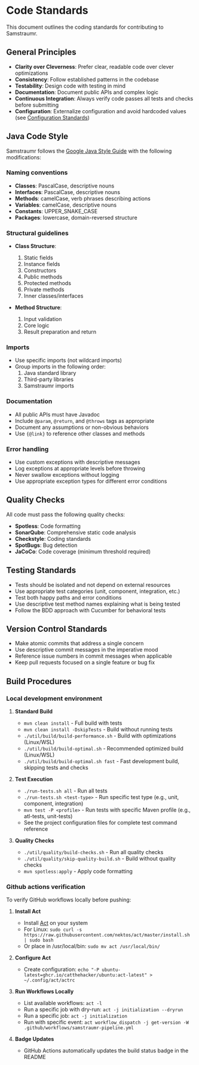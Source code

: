 # Code Standards

This document outlines the coding standards for contributing to Samstraumr.

## General Principles

- **Clarity over Cleverness**: Prefer clear, readable code over clever optimizations
- **Consistency**: Follow established patterns in the codebase
- **Testability**: Design code with testing in mind
- **Documentation**: Document public APIs and complex logic
- **Continuous Integration**: Always verify code passes all tests and checks before submitting
- **Configuration**: Externalize configuration and avoid hardcoded values (see [Configuration Standards](configuration-standards.md))

## Java Code Style

Samstraumr follows the [Google Java Style Guide](https://google.github.io/styleguide/javaguide.html) with the following modifications:

### Naming conventions

- **Classes**: PascalCase, descriptive nouns
- **Interfaces**: PascalCase, descriptive nouns
- **Methods**: camelCase, verb phrases describing actions
- **Variables**: camelCase, descriptive nouns
- **Constants**: UPPER_SNAKE_CASE
- **Packages**: lowercase, domain-reversed structure

### Structural guidelines

- **Class Structure**:
  1. Static fields
  2. Instance fields
  3. Constructors
  4. Public methods
  5. Protected methods
  6. Private methods
  7. Inner classes/interfaces

- **Method Structure**:
  1. Input validation
  2. Core logic
  3. Result preparation and return

### Imports

- Use specific imports (not wildcard imports)
- Group imports in the following order:
  1. Java standard library
  2. Third-party libraries
  3. Samstraumr imports

### Documentation

- All public APIs must have Javadoc
- Include `@param`, `@return`, and `@throws` tags as appropriate
- Document any assumptions or non-obvious behaviors
- Use `{@link}` to reference other classes and methods

### Error handling

- Use custom exceptions with descriptive messages
- Log exceptions at appropriate levels before throwing
- Never swallow exceptions without logging
- Use appropriate exception types for different error conditions

## Quality Checks

All code must pass the following quality checks:

- **Spotless**: Code formatting
- **SonarQube**: Comprehensive static code analysis
- **Checkstyle**: Coding standards
- **SpotBugs**: Bug detection
- **JaCoCo**: Code coverage (minimum threshold required)

## Testing Standards

- Tests should be isolated and not depend on external resources
- Use appropriate test categories (unit, component, integration, etc.)
- Test both happy paths and error conditions
- Use descriptive test method names explaining what is being tested
- Follow the BDD approach with Cucumber for behavioral tests

## Version Control Standards

- Make atomic commits that address a single concern
- Use descriptive commit messages in the imperative mood
- Reference issue numbers in commit messages when applicable
- Keep pull requests focused on a single feature or bug fix

## Build Procedures

### Local development environment

1. **Standard Build**
   - `mvn clean install` - Full build with tests
   - `mvn clean install -DskipTests` - Build without running tests
   - `./util/build/build-performance.sh` - Build with optimizations (Linux/WSL)
   - `./util/build/build-optimal.sh` - Recommended optimized build (Linux/WSL)
   - `./util/build/build-optimal.sh fast` - Fast development build, skipping tests and checks

2. **Test Execution**
   - `./run-tests.sh all` - Run all tests
   - `./run-tests.sh <test-type>` - Run specific test type (e.g., unit, component, integration)
   - `mvn test -P <profile>` - Run tests with specific Maven profile (e.g., atl-tests, unit-tests)
   - See the project configuration files for complete test command reference

3. **Quality Checks**
   - `./util/quality/build-checks.sh` - Run all quality checks
   - `./util/quality/skip-quality-build.sh` - Build without quality checks
   - `mvn spotless:apply` - Apply code formatting

### Github actions verification

To verify GitHub workflows locally before pushing:

1. **Install Act**
   - Install [Act](https://github.com/nektos/act) on your system
   - For Linux: `sudo curl -s https://raw.githubusercontent.com/nektos/act/master/install.sh | sudo bash`
   - Or place in /usr/local/bin: `sudo mv act /usr/local/bin/`

2. **Configure Act**
   - Create configuration: `echo "-P ubuntu-latest=ghcr.io/catthehacker/ubuntu:act-latest" > ~/.config/act/actrc`

3. **Run Workflows Locally**
   - List available workflows: `act -l`
   - Run a specific job with dry-run: `act -j initialization --dryrun`
   - Run a specific job: `act -j initialization`
   - Run with specific event: `act workflow_dispatch -j get-version -W .github/workflows/samstraumr-pipeline.yml`

4. **Badge Updates**
   - GitHub Actions automatically updates the build status badge in the README
